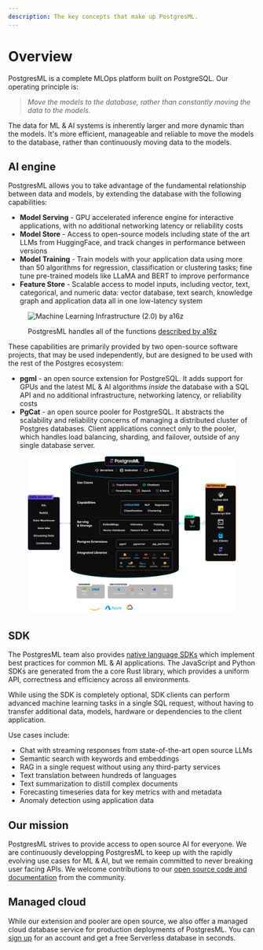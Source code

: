 ```yaml
---
description: The key concepts that make up PostgresML.
---
```


# Overview

PostgresML is a complete MLOps platform built on PostgreSQL. Our operating principle is:

> _Move the models to the database, rather than constantly moving the data to the models._

The data for ML & AI systems is inherently larger and more dynamic than the models. It's more efficient, manageable and reliable to move the models to the database, rather than continuously moving data to the models.

## AI engine

PostgresML allows you to take advantage of the fundamental relationship between data and models, by extending the database with the following capabilities:

* **Model Serving** - GPU accelerated inference engine for interactive applications, with no additional networking latency or reliability costs
* **Model Store** - Access to open-source models including state of the art LLMs from HuggingFace, and track changes in performance between versions
* **Model Training** - Train models with your application data using more than 50 algorithms for regression, classification or clustering tasks; fine tune pre-trained models like LLaMA and BERT to improve performance
* **Feature Store** - Scalable access to model inputs, including vector, text, categorical, and numeric data: vector database, text search, knowledge graph and application data all in one low-latency system

<figure><img src=".gitbook/assets/ml_system.svg" alt="Machine Learning Infrastructure (2.0) by a16z"><figcaption class="mt-2"><p>PostgresML handles all of the functions <a href="https://a16z.com/emerging-architectures-for-modern-data-infrastructure/">described by a16z</a></p></figcaption></figure>

These capabilities are primarily provided by two open-source software projects, that may be used independently, but are designed to be used with the rest of the Postgres ecosystem:

* **pgml** - an open source extension for PostgreSQL. It adds support for GPUs and the latest ML & AI algorithms _inside_ the database with a SQL API and no additional infrastructure, networking latency, or reliability costs
* **PgCat** - an open source pooler for PostgreSQL. It abstracts the scalability and reliability concerns of managing a distributed cluster of Postgres databases. Client applications connect only to the pooler, which handles load balancing, sharding, and failover, outside of any single database server.

<figure><img src=".gitbook/assets/architecture.png" alt="PostgresML architectural diagram"><figcaption></figcaption></figure>

## SDK

The PostgresML team also provides [native language SDKs](https://github.com/postgresml/postgresml/tree/master/pgml-sdks/pgml) which implement best practices for common ML & AI applications. The JavaScript and Python SDKs are generated from the a core Rust library, which provides a uniform API, correctness and efficiency across all environments.

While using the SDK is completely optional, SDK clients can perform advanced machine learning tasks in a single SQL request, without having to transfer additional data, models, hardware or dependencies to the client application.

Use cases include:

* Chat with streaming responses from state-of-the-art open source LLMs
* Semantic search with keywords and embeddings
* RAG in a single request without using any third-party services
* Text translation between hundreds of languages
* Text summarization to distill complex documents
* Forecasting timeseries data for key metrics with and metadata
* Anomaly detection using application data

## Our mission

PostgresML strives to provide access to open source AI for everyone. We are continuously developping PostgresML to keep up with the rapidly evolving use cases for ML & AI, but we remain committed to never breaking user facing APIs. We welcome contributions to our [open source code and documentation](https://github.com/postgresml) from the community.

## Managed cloud

While our extension and pooler are open source, we also offer a managed cloud database service for production deployments of PostgresML. You can [sign up](https://postgresml.org/signup) for an account and get a free Serverless database in seconds.
